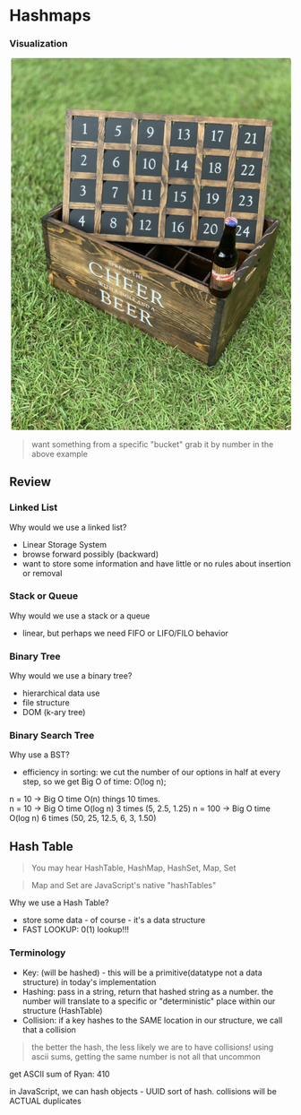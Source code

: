 # Hashmaps

### Visualization

![Hash Table](./live-demo/assets/beer-hash.png)
> want something from a specific "bucket" grab it by number in the above example

## Review

### Linked List

Why would we use a linked list?
- Linear Storage System
- browse forward possibly (backward)
- want to store some information and have little or no rules about insertion or removal

### Stack or Queue

Why would we use a stack or a queue
- linear, but perhaps we need FIFO or LIFO/FILO behavior

### Binary Tree

Why would we use a binary tree?
- hierarchical data use
- file structure
- DOM (k-ary tree)

### Binary Search Tree

Why use a BST?
- efficiency in sorting:  we cut the number of our options in half at every step, so we get Big O of time:  O(log n);

n = 10 -> Big O time O(n)  things 10 times.  
n = 10 -> Big O time O(log n)  3 times (5, 2.5, 1.25)
n = 100 -> Big O time O(log n)  6 times (50, 25, 12.5, 6, 3, 1.50)

## Hash Table

> You may hear HashTable, HashMap, HashSet, Map, Set

> Map and Set are JavaScript's native "hashTables"

Why we use a Hash Table?
- store some data - of course - it's a data structure
- FAST LOOKUP:  0(1) lookup!!!

### Terminology

- Key: (will be hashed) - this will be  a primitive(datatype not a data structure) in today's implementation
- Hashing: pass in a string, return that hashed string as a number.  the number will translate to a specific or "deterministic" place within our structure (HashTable)
- Collision: if a key hashes to the SAME location in our structure, we call that a collision

> the better the hash, the less likely we are to have collisions!  using ascii sums, getting the same number is not all that uncommon

get ASCII sum of Ryan:  410


in JavaScript, we can hash objects - UUID sort of hash.  collisions will be ACTUAL duplicates

